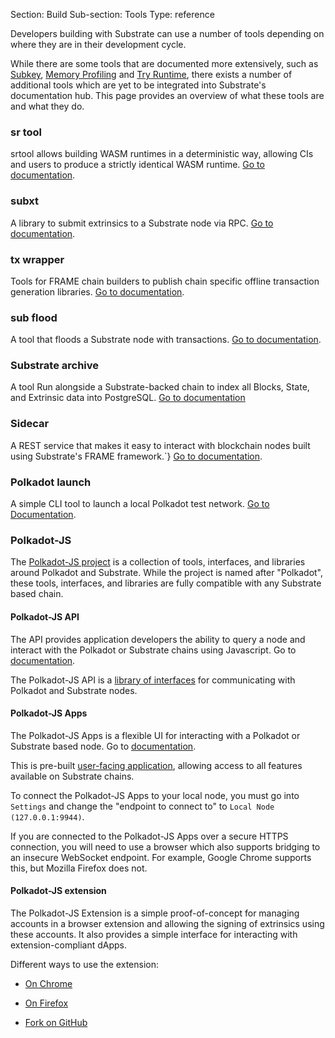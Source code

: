 Section: Build
Sub-section: Tools
Type: reference 

Developers building with Substrate can use a number of tools depending on where they are in their development cycle.

While there are some tools that are documented more extensively, such as [Subkey](/v3/tools/subkey), [Memory Profiling](/v3/tools/memory-profiling) and [Try Runtime](/v3/tools/try-runtime), there exists a number of additional tools which are yet to be integrated into Substrate's documentation hub. 
This page provides an overview of what these tools are and what they do.

### sr tool

srtool allows building WASM runtimes in a deterministic way, allowing CIs and users to produce a strictly identical WASM runtime.
[Go to documentation](https://github.com/paritytech/srtool). 

### subxt
A library to submit extrinsics to a Substrate node via RPC.
[Go to documentation](https://github.com/paritytech/substrate-subxt).


### tx wrapper
Tools for FRAME chain builders to publish chain specific offline transaction generation libraries.
[Go to documentation](https://github.com/paritytech/txwrapper-core).

### sub flood
A tool that floods a Substrate node with transactions.
[Go to documentation](https://github.com/paritytech/sub-flood).

### Substrate archive
A tool Run alongside a Substrate-backed chain to index all Blocks, State, and Extrinsic data into PostgreSQL.
[Go to documentation](https://github.com/paritytech/substrate-archive)

### Sidecar
A REST service that makes it easy to interact with blockchain nodes built using Substrate's FRAME framework.`}
[Go to documentation](https://github.com/paritytech/substrate-api-sidecar).

### Polkadot launch

A simple CLI tool to launch a local Polkadot test network.
[Go to Documentation](https://github.com/paritytech/polkadot-launch).


### Polkadot-JS

The [Polkadot-JS project](https://polkadot.js.org/docs/) is a collection of tools, interfaces, and libraries around Polkadot and Substrate.
While the project is named after "Polkadot", these tools, interfaces, and libraries are fully compatible with any Substrate based chain.

#### Polkadot-JS API

The API provides application developers the ability to query a node and interact with the Polkadot or Substrate chains using Javascript.
Go to [documentation](https://polkadot.js.org/docs/api).

The Polkadot-JS API is a [library of interfaces](https://github.com/polkadot-js/api) for communicating with Polkadot and Substrate nodes.

#### Polkadot-JS Apps

The Polkadot-JS Apps is a flexible UI for interacting with a Polkadot or Substrate based node.
Go to [documentation](https://polkadot.js.org/apps).

This is pre-built [user-facing application](https://github.com/polkadot-js/apps), allowing access to all features available on Substrate chains.

To connect the Polkadot-JS Apps to your local node, you must go into `Settings` and change the
"endpoint to connect to" to `Local Node (127.0.0.1:9944)`.

If you are connected to the Polkadot-JS Apps over a secure HTTPS connection, you will need to use a browser which also supports bridging to an insecure WebSocket endpoint. 
For example, Google Chrome supports this, but Mozilla Firefox does not.

#### Polkadot-JS extension

The Polkadot-JS Extension is a simple proof-of-concept for managing accounts in a browser extension and allowing the signing of extrinsics using these accounts. 
It also provides a simple interface for interacting with extension-compliant dApps.

Different ways to use the extension:

- [On Chrome](https://chrome.google.com/webstore/detail/polkadot%7Bjs%7D-extension/mopnmbcafieddcagagdcbnhejhlodfdd)

- [On Firefox](https://addons.mozilla.org/en-US/firefox/addon/polkadot-js-extension)

- [Fork on GitHub](https://github.com/polkadot-js/extension)
